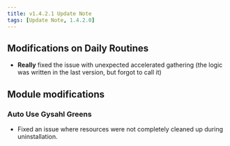 ```yaml
---
title: v1.4.2.1 Update Note 
tags: [Update Note, 1.4.2.0]
---
```


## Modifications on Daily Routines

- **Really** fixed the issue with unexpected accelerated gathering (the logic was written in the last version, but forgot to call it)

## Module modifications

### Auto Use Gysahl Greens

- Fixed an issue where resources were not completely cleaned up during uninstallation.